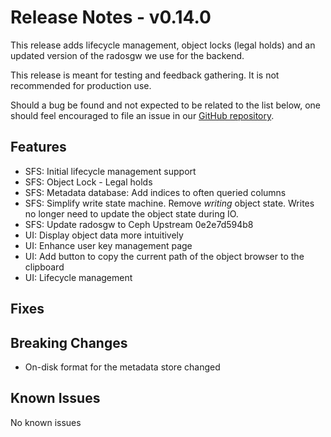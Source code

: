 # Release Notes - v0.14.0

This release adds lifecycle management, object locks (legal holds) and an
updated version of the radosgw we use for the backend.

This release is meant for testing and feedback gathering. It is not recommended
for production use.

Should a bug be found and not expected to be related to the list below, one
should feel encouraged to file an issue in our
[GitHub repository](https://github.com/aquarist-labs/s3gw/issues/new/choose).

## Features

- SFS: Initial lifecycle management support
- SFS: Object Lock - Legal holds
- SFS: Metadata database: Add indices to often queried columns
- SFS: Simplify write state machine. Remove _writing_ object state.
  Writes no longer need to update the object state during IO.
- SFS: Update radosgw to Ceph Upstream 0e2e7d594b8
- UI: Display object data more intuitively
- UI: Enhance user key management page
- UI: Add button to copy the current path of the object browser to the clipboard
- UI: Lifecycle management

## Fixes

## Breaking Changes

- On-disk format for the metadata store changed

## Known Issues

No known issues
